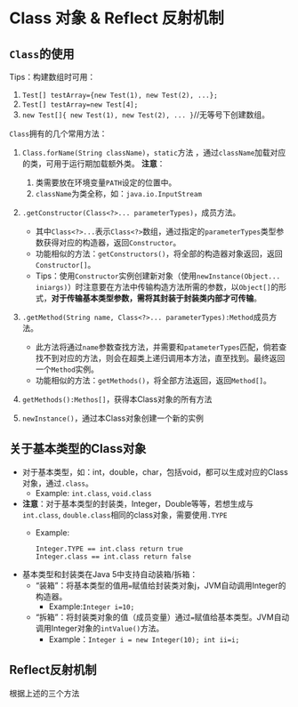 # Class 对象 & Reflect 反射机制

## `Class`的使用
Tips：构建数组时可用：
1. `Test[] testArray={new Test(1), new Test(2), ...};`
2. `Test[] testArray=new Test[4];`
3. `new Test[]{ new Test(1), new Test(2), ... }`//无等号下创建数组。

`Class`拥有的几个常用方法：
1. `Class.forName(String className)`，`static`方法 ，通过`className`加载对应的类，可用于运行期加载额外类。
**注意**：
	1. 类需要放在环境变量`PATH`设定的位置中。
	2. `className`为类全称，如：`java.io.InputStream`

2. `.getConstructor(Class<?>... parameterTypes)`，成员方法。
	- 其中`Class<?>...`表示`Class<?>`数组，通过指定的`parameterTypes`类型参数获得对应的构造器，返回`Constructor`。
	- 功能相似的方法：`getConstructors()`，将全部的构造器对象返回，返回`Constructor[]`。
	- Tips：使用`Constructor`实例创建新对象（使用`newInstance(Object... iniargs)`）时注意要在方法中传输构造方法所需的参数，以`Object[]`的形式，**对于传输基本类型参数，需将其封装于封装类内部才可传输**。

3. `.getMethod(String name, Class<?>... parameterTypes):Method`成员方法。
	- 此方法将通过`name`参数查找方法，并需要和`patameterTypes`匹配，倘若查找不到对应的方法，则会在超类上递归调用本方法，直至找到。最终返回一个`Method`实例。
	- 功能相似的方法：`getMethods()`，将全部方法返回，返回`Method[]`。
	
4. `getMethods():Methos[]`，获得本Class对象的所有方法

5. `newInstance()`，通过本Class对象创建一个新的实例


## 关于基本类型的Class对象
- 对于基本类型，如：int，double，char，包括void，都可以生成对应的Class对象，通过`.class`。
	- Example: `int.class`, `void.class`
- **注意**：对于基本类型的封装类，Integer，Double等等，若想生成与`int.class`, `double.class`相同的class对象，需要使用`.TYPE`
	- Example:
          
          Integer.TYPE == int.class return true
          Integer.class == int.class return false
- 基本类型和封装类在Java 5中支持自动装箱/拆箱：
	- “装箱”：将基本类型的值用`=`赋值给封装类对象j，JVM自动调用Integer的构造器。
		- Example:`Integer i=10;`
	- “拆箱”：将封装类对象的值（成员变量）通过`=`赋值给基本类型。JVM自动调用Integer对象的`intValue()`方法。
		- Example：`Integer i = new Integer(10); int ii=i;`

## Reflect反射机制
根据上述的三个方法

